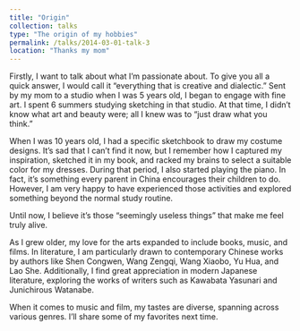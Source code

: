 ```yaml
---
title: "Origin"
collection: talks
type: "The origin of my hobbies"
permalink: /talks/2014-03-01-talk-3
location: "Thanks my mom"
---
```


Firstly, I want to talk about what I’m passionate about. To give you all a quick answer, I would call it “everything that is creative and dialectic.” Sent by my mom to a studio when I was 5 years old, I began to engage with fine art. I spent 6 summers studying sketching in that studio. At that time, I didn’t know what art and beauty were; all I knew was to “just draw what you think.”

When I was 10 years old, I had a specific sketchbook to draw my costume designs. It’s sad that I can’t find it now, but I remember how I captured my inspiration, sketched it in my book, and racked my brains to select a suitable color for my dresses. During that period, I also started playing the piano. In fact, it’s something every parent in China encourages their children to do. However, I am very happy to have experienced those activities and explored something beyond the normal study routine.

Until now, I believe it’s those “seemingly useless things” that make me feel truly alive.

As I grew older, my love for the arts expanded to include books, music, and films. In literature, I am particularly drawn to contemporary Chinese works by authors like Shen Congwen, Wang Zengqi, Wang Xiaobo, Yu Hua, and Lao She. Additionally, I find great appreciation in modern Japanese literature, exploring the works of writers such as Kawabata Yasunari and Junichirous Watanabe.

When it comes to music and film, my tastes are diverse, spanning across various genres. I’ll share some of my favorites next time.
